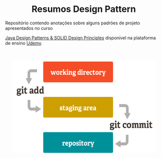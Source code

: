 <h1 align="center">Resumos Design Pattern</h1>
Repositório contendo anotações sobre alguns padrões de projeto apresentados no curso

[Java Design Patterns & SOLID Design Principles](https://www.udemy.com/course/design-patterns-in-java-concepts-hands-on-projects/)
disponível na plataforma de ensino [Udemy](https://www.udemy.com/).

<br/>

<p align="center">
  <img width="460" height="300" src="https://raw.githubusercontent.com/PedroFerreiraCJr/git-samples/master/git_stages.png">
</p>

